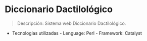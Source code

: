# Diccionario Dactilológico

> Descripción: Sistema web Diccionario Dactilológico.
  - Tecnologias utilizadas
        - Lenguage: Perl
        - Framework: Catalyst
       
